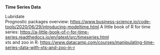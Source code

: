 **Time Series Data**   

Lubridate   
Prognostic packages overview: https://www.business-science.io/code-tools/2020/06/29/introducing-modeltime.html
A little book of R for time series: https://a-little-book-of-r-for-time-series.readthedocs.io/en/latest/src/timeseries.html   
xts and zoo in R: https://www.datacamp.com/courses/manipulating-time-series-data-with-xts-and-zoo-in-r

